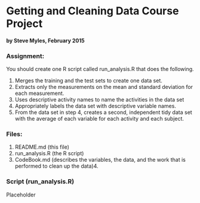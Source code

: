 # Getting and Cleaning Data Course Project
#### by Steve Myles, February 2015

### Assignment:
You should create one R script called run_analysis.R that does the following. 

1. Merges the training and the test sets to create one data set.
2. Extracts only the measurements on the mean and standard deviation for each measurement. 
3. Uses descriptive activity names to name the activities in the data set
4. Appropriately labels the data set with descriptive variable names. 
5. From the data set in step 4, creates a second, independent tidy data set with the average of each variable for each activity and each subject.

### Files:

1. README.md (this file)
2. run_analysis.R (the R script)
3. CodeBook.md (describes the variables, the data, and the work that is performed to clean up the data)4. 

### Script (run_analysis.R)

Placeholder
